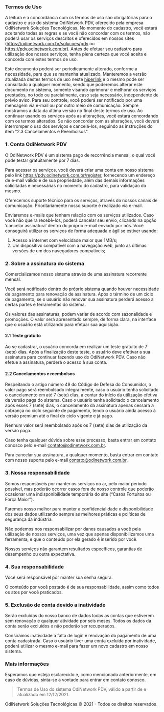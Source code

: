 ### Termos de Uso
A leitura e a concordância com os termos de uso são obrigatórias para o cadastro e uso do sistema OdiNetwork PDV, oferecido pela empresa OdiNetwork Soluções Tecnológicas. No momento do cadastro, você estará aceitando todas as regras e se você não concordar com os termos, não poderá usar os serviços descritos e oferecidos em nossos sites (https://odinetwork.com.br/solucoes/pdv ou https://pdv.odinetwork.com.br). Antes de efetuar seu cadastro para utilização dos nossos serviços, tenha plena certeza que você aceita e concorda com estes termos de uso.  
  
Este documento poderá ser periodicamente alterado, conforme a necessidade, para que se mantenha atualizado. Manteremos a versão atualizada destes termos de uso neste [hiperlink](https://github.com/OdiNetwork/Terms-and-Policies/blob/main/OdiNetwork%20PDV/pt-br/Termos%20de%20Uso.md) e o mesmo pode ser consultado a qualquer momento, sendo que poderemos alterar este documento no sistema, somente visando aprimorar e melhorar os serviços prestados, no todo ou parcialmente, caso seja necessário, independente de prévio aviso. Para seu controle, você poderá ser notificado por uma mensagem via e-mail ou por outro meio de comunicação. Sempre mostramos a data da última versão no final deste termos de uso. Ao continuar usando os serviços após as alterações, você estará concordando com os termos alterados. Se não concordar com as alterações, você deverá interromper o uso dos serviços e cancelá-los, seguindo as instruções do item "2.3 Cancelamentos e Reembolsos".

### 1. Conta OdiNetwork PDV
O OdiNetwork PDV é um sistema pago de recorrência mensal, o qual você pode testar gratuitamente por 7 dias.  

Para acessar os serviços, você deverá criar uma conta em nosso sistema pelo link https://pdv.odinetwork.com.br/register, fornecendo um endereço de e-mail válido e de sua propriedade, além das demais informações solicitadas e necessárias no momento do cadastro, para validação do mesmo.  

Oferecemos suporte técnico para os serviços, através do nossos canais de comunicação. Prioritariamente nosso suporte é realizado via e-mail.  

Enviaremos e-mails que tenham relação com os serviços utilizados. Caso você não queira recebê-los, poderá cancelar seu envio, clicando na opção ‘cancelar assinatura’ dentro do próprio e-mail enviado por nós. Você conseguirá utilizar os serviços de forma adequada e ágil se estiver usando:  
1. Acesso a internet com velocidade maior que 1MB/s;  
2. Um dispositivo compatível com a navegação web, junto as últimas versões de um dos navegadores compatíveis;

### 2. Sobre a assinatura do sistema
Comercializamos nosso sistema através de uma assinatura recorrente mensal.

Você será notificado dentro do próprio sistema quando houver necessidade de pagamento para renovação de assinatura. Após o término de um ciclo de pagamento, se o usuário não renovar sua assinatura perderá acesso a certas partes e ferramentas do sistema.

Os valores das assinaturas, podem variar de acordo com sazonalidade e promoções. O valor será apresentado sempre, de forma clara, na interface que o usuário está utilizando para efetuar sua aquisição.

#### 2.1 Teste gratuito
Ao se cadastrar, o usuário concorda em realizar um teste gratuito de 7 (sete) dias. Após a finalização deste teste, o usuário deve efetivar a sua assinatura para continuar fazendo uso do OdiNetwork PDV. Caso não efetue a assinatura, perderá o acesso à sua conta.

#### 2.2 Cancelamentos e reembolsos
Respeitando o artigo número 49 do Código de Defesa do Consumidor, o valor pago será reembolsado integralmente, caso o usuário tenha solicitado o cancelamento em até 7 (sete) dias, a contar do início da utilização efetiva da versão paga do sistema. Caso o usuário tenha solicitado o cancelamento após esses 7 (sete) dias, o cancelamento da assinatura apenas cessará a cobrança no ciclo seguinte de pagamento, tendo o usuário ainda acesso à versão premium até o final do ciclo vigente e já pago.  
  
Nenhum valor será reembolsado após os 7 (sete) dias de utilização da versão paga.

Caso tenha qualquer dúvida sobre esse processo, basta entrar em contato conosco pelo e-mail contato@odinetwork.com.br.

Para cancelar sua assinatura, a qualquer momento, basta entrar em contato com nosso suporte pelo e-mail contato@odinetwork.com.br.

### 3. Nossa responsabilidade
Somos responsáveis por manter os serviços no ar, pelo maior período possível, mas poderão ocorrer casos fora de nosso controle que poderão ocasionar uma indisponibilidade temporária do site (“Casos Fortuitos ou Força Maior”). 

Faremos nosso melhor para manter a confidencialidade e disponibilidade dos seus dados utilizando sempre as melhores práticas e políticas de segurança da indústria.

Não podemos nos responsabilizar por danos causados a você pela utilização de nossos serviços, uma vez que apenas disponibilizamos uma ferramenta, e que o conteúdo por ela gerado é inserido por você.

Nossos serviços não garantem resultados específicos, garantias de desempenho ou outra expectativa.

### 4. Sua responsabilidade
Você será responsável por manter sua senha segura.

O conteúdo por você postado é de sua responsabilidade, assim como todos os atos por você praticados.

### 5. Exclusão de conta devido a inatividade
Serão excluídas do nosso banco de dados todas as contas que estiverem sem renovação e qualquer atividade por seis meses. Todos os dados da conta serão excluídos e não poderão ser recuperados.

Consiramos inatividade a falta de login e renovação do pagamento de uma conta cadastrada. Caso o usuário tiver uma conta excluída por inatividade, poderá utilizar o mesmo e-mail para fazer um novo cadastro em nosso sistema.

### Mais informações
Esperamos que esteja esclarecido e, como mencionado anteriormente, em caso de dúvidas, sinta-se a vontade para entrar em contato conosco.
> Termos de Uso do sistema OdiNetwork PDV, válido a partir de e atualizado em 12/12/2021.

OdiNetwork Soluções Tecnológicas © 2021 - Todos os direitos reservados.
